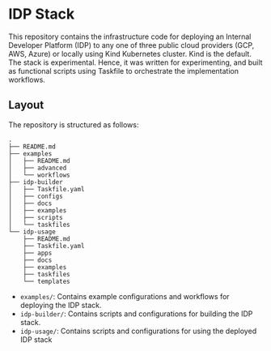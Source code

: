 # IDP Stack

This repository contains the infrastructure code for deploying an Internal Developer Platform (IDP) to any one of three public cloud providers (GCP, AWS, Azure) or locally using Kind Kubernetes cluster. Kind is the default. The stack is experimental. Hence, it was written for experimenting, and built as functional scripts using Taskfile to orchestrate the implementation workflows.

## Layout

The repository is structured as follows:

```
.
├── README.md
├── examples
│   ├── README.md
│   ├── advanced
│   └── workflows
├── idp-builder
│   ├── Taskfile.yaml
│   ├── configs
│   ├── docs
│   ├── examples
│   ├── scripts
│   └── taskfiles
└── idp-usage
    ├── README.md
    ├── Taskfile.yaml
    ├── apps
    ├── docs
    ├── examples
    ├── taskfiles
    └── templates
```

- `examples/`: Contains example configurations and workflows for deploying the IDP stack.
- `idp-builder/`: Contains scripts and configurations for building the IDP stack.
- `idp-usage/`: Contains scripts and configurations for using the deployed IDP stack
